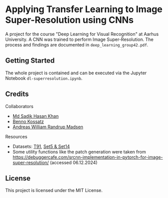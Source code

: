 # Applying Transfer Learning to Image Super-Resolution using CNNs

A project for the course "Deep Learning for Visual Recognition" at Aarhus University. A CNN was trained to perform Image Super-Resolution. The process and findings are documented in `deep_learning_group42.pdf`.

## Getting Started

The whole project is contained and can be executed via the Jupyter Notebook `dl-superresolution.ipynb`.

## Credits

Collaborators

- [Md Sadik Hasan Khan](<https://github.com/sadik9>)
- [Benno Kossatz](<https://github.com/Lollobin>)
- [Andreas William Randrup Madsen](<https://github.com/AndreasWRM>)

Resources

- Datasets: [T91](<https://www.kaggle.com/datasets/ll01dm/t91-image-dataset>), [Set5 & Set14](<https://www.kaggle.com/datasets/ll01dm/set-5-14-super-resolution-dataset>)
- Some utility functions like the patch generation were taken from <https://debuggercafe.com/srcnn-implementation-in-pytorch-for-image-super-resolution/> (accessed 06.12.2024)

## License

This project is licensed under the MIT License.